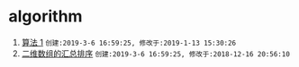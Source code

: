# algorithm
1. [算法 1](./1.md) `创建:2019-3-6 16:59:25, 修改于:2019-1-13 15:30:26`
2. [二维数组的汇总排序](./array-sort.md) `创建:2019-3-6 16:59:25, 修改于:2018-12-16 20:56:10`